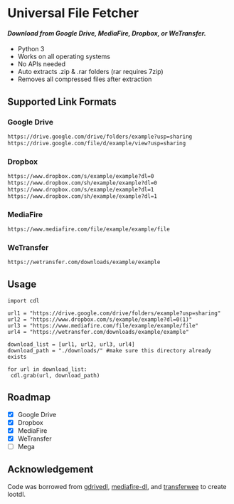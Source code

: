 # Universal File Fetcher

#### <p><i>Download from Google Drive, MediaFire, Dropbox, or WeTransfer.</i></p>



- Python 3
- Works on all operating systems
- No APIs needed
- Auto extracts .zip & .rar folders (rar requires 7zip) 
- Removes all compressed files after extraction

## Supported Link Formats

### Google Drive
```txt
https://drive.google.com/drive/folders/example?usp=sharing
https://drive.google.com/file/d/example/view?usp=sharing
```

### Dropbox
```txt
https://www.dropbox.com/s/example/example?dl=0
https://www.dropbox.com/sh/example/example?dl=0
https://www.dropbox.com/s/example/example?dl=1
https://www.dropbox.com/sh/example/example?dl=1
```
### MediaFire
```txt
https://www.mediafire.com/file/example/example/file
```
### WeTransfer
```txt
https://wetransfer.com/downloads/example/example
```

## Usage

```python3
import cdl

url1 = "https://drive.google.com/drive/folders/example?usp=sharing"
url2 = "https://www.dropbox.com/s/example/example?dl=0(1)"
url3 = "https://www.mediafire.com/file/example/example/file"
url4 = "https://wetransfer.com/downloads/example/example"

download_list = [url1, url2, url3, url4]
download_path = "./downloads/" #make sure this directory already exists

for url in download_list:
 cdl.grab(url, download_path)
```

## Roadmap

- [x] Google Drive
- [x] Dropbox
- [x] MediaFire
- [x] WeTransfer
- [ ] Mega

## Acknowledgement

Code was borrowed from <a href="https://github.com/matthuisman/gdrivedl">gdrivedl</a>, <a href="https://github.com/Juvenal-Yescas/mediafire-dl">mediafire-dl</a>, and <a href="https://github.com/iamleot/transferwee">transferwee</a> to create lootdl.
